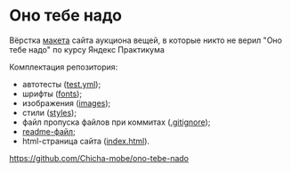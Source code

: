 # Оно тебе надо
Вёрстка [макета](https://www.figma.com/file/unBuocGdAfnegz1sE0MknV/%232-Оно-тебе-надо) сайта аукциона вещей, в которые никто не верил "Оно тебе надо" по курсу Яндекс Практикума

Комплектация репозитория:
- автотесты ([test.yml](https://github.com/StarostinLF/ono-tebe-nado/blob/main/.github/workflows/tests.yml));
- шрифты ([fonts](https://github.com/StarostinLF/ono-tebe-nado/tree/main/fonts));
- изображения ([images](https://github.com/StarostinLF/ono-tebe-nado/tree/main/images));
- стили ([styles](https://github.com/StarostinLF/ono-tebe-nado/tree/main/styles));
- файл пропуска файлов при коммитах ([.gitignore](https://github.com/StarostinLF/ono-tebe-nado/blob/main/.gitignore));
- [readme-файл](https://github.com/StarostinLF/ono-tebe-nado/blob/main/README.md);
- html-страница сайта ([index.html](https://github.com/StarostinLF/ono-tebe-nado/blob/main/index.html)).

https://github.com/Chicha-mobe/ono-tebe-nado

